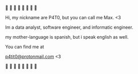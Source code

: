 🦆 🦆 🦆 🦆 🦆 🦆 🦆 🦆 

Hi, my nickname are P4T0, but you can call me Max. <3

Im a data analyst, software engineer, and informatic engineer.

my mother-language is spanish, but i speak english as well.

You can find me at 

p4tit0@protonmail.com <3

🦆 🦆 🦆 🦆 🦆 🦆 🦆 🦆 
